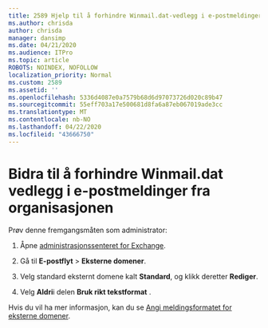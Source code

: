 ```yaml
---
title: 2589 Hjelp til å forhindre Winmail.dat-vedlegg i e-postmeldinger fra organisasjonen
ms.author: chrisda
author: chrisda
manager: dansimp
ms.date: 04/21/2020
ms.audience: ITPro
ms.topic: article
ROBOTS: NOINDEX, NOFOLLOW
localization_priority: Normal
ms.custom: 2589
ms.assetid: ''
ms.openlocfilehash: 5336d4087e0a7579b68d6d97073726d020c89b47
ms.sourcegitcommit: 55eff703a17e500681d8fa6a87eb067019ade3cc
ms.translationtype: MT
ms.contentlocale: nb-NO
ms.lasthandoff: 04/22/2020
ms.locfileid: "43666750"
---
```

# <a name="help-prevent-winmaildat-attachments-in-email-messages-from-your-organization"></a>Bidra til å forhindre Winmail.dat vedlegg i e-postmeldinger fra organisasjonen

Prøv denne fremgangsmåten som administrator:

1. Åpne [administrasjonssenteret for Exchange](https://outlook.office365.com/ecp/).

2. Gå til **E-postflyt** > **Eksterne domener**.

3. Velg standard eksternt domene kalt **Standard**, og klikk deretter **Rediger**.

4. Velg **Aldri**i delen **Bruk rikt tekstformat** .

Hvis du vil ha mer informasjon, kan du se [Angi meldingsformatet for eksterne domener](https://docs.microsoft.com/Exchange/mail-flow-best-practices/remote-domains/remote-domains#specifying-message-format).

